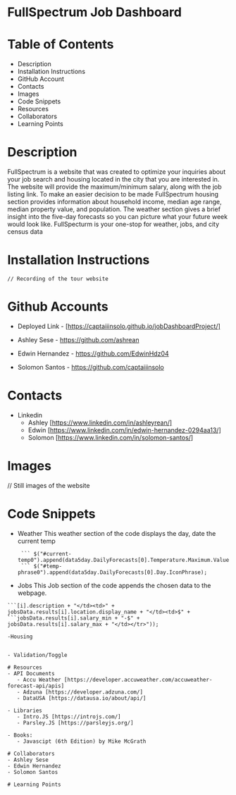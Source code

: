 # FullSpectrum Job Dashboard

# Table of Contents
- Description
- Installation Instructions
- GitHub Account
- Contacts
- Images
- Code Snippets
- Resources
- Collaborators
- Learning Points


# Description
FullSpectrum is a website that was created to optimize your inquiries about your job search and housing located in the city that you are interested in. The website will provide the maximum/minimum salary, along with the job listing link. To make an easier decision to be made FullSpectrum housing section provides information about household income, median age range, median property value, and population. The weather section gives a brief insight into the five-day forecasts so you can picture what your future week would look like. FullSpecturm is your one-stop for weather, jobs, and city census data


# Installation Instructions
    // Recording of the tour website

# Github Accounts
- Deployed Link - [https://captaiiinsolo.github.io/jobDashboardProject/]

- Ashley Sese - https://github.com/ashrean
- Edwin Hernandez - https://github.com/EdwinHdz04
- Solomon Santos - https://github.com/captaiiinsolo

# Contacts
- Linkedin
    - Ashley [https://www.linkedin.com/in/ashleyrean/]
    - Edwin [https://www.linkedin.com/in/edwin-hernandez-0294aa13/]
    - Solomon  [https://www.linkedin.com/in/solomon-santos/]

# Images
// Still images of the website

# Code Snippets
- Weather
    This weather section of the code displays the day, date the current temp 
  ```  $("#day0").append(dayjs(data5day.DailyForecasts[0].Date).format(" dddd MMMM DD, YYYY "));
   ``` $("#current-temp0").append(data5day.DailyForecasts[0].Temperature.Maximum.Value);
   ``` $("#temp-phrase0").append(data5day.DailyForecasts[0].Day.IconPhrase);

- Jobs
    This Job section of the code appends the chosen data to the webpage.
 ```$("#results").append($("<tr><td>" + jobsData.results[i].title + "</td><td>" + jobsData.results
 ```[i].description + "</td><td>" + jobsData.results[i].location.display_name + "</td><td>$" + ```jobsData.results[i].salary_min + "-$" + jobsData.results[i].salary_max + "</td></tr>"));

-Housing


- Validation/Toggle

# Resources
- API Documents
    - Accu Weather [https://developer.accuweather.com/accuweather-forecast-api/apis]
    - Adzuna [https://developer.adzuna.com/]
    - DataUSA [https://datausa.io/about/api/]

- Libraries
    - Intro.JS [https://introjs.com/]
    - Parsley.JS [https://parsleyjs.org/]

- Books:
    - Javascipt (6th Edition) by Mike McGrath

# Collaborators
- Ashley Sese
- Edwin Hernandez
- Solomon Santos

# Learning Points

